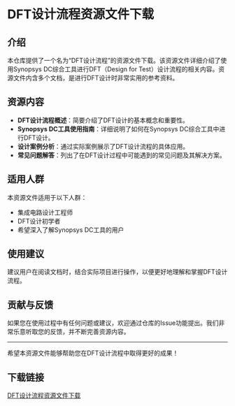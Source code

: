 # DFT设计流程资源文件下载

## 介绍

本仓库提供了一个名为“DFT设计流程”的资源文件下载。该资源文件详细介绍了使用Synopsys DC综合工具进行DFT（Design for Test）设计流程的相关内容。资源文件内含多个文档，是进行DFT设计时非常实用的参考资料。

## 资源内容

- **DFT设计流程概述**：简要介绍了DFT设计的基本概念和重要性。
- **Synopsys DC工具使用指南**：详细说明了如何在Synopsys DC综合工具中进行DFT设计。
- **设计案例分析**：通过实际案例展示了DFT设计流程的具体应用。
- **常见问题解答**：列出了在DFT设计过程中可能遇到的常见问题及其解决方案。

## 适用人群

本资源文件适用于以下人群：

- 集成电路设计工程师
- DFT设计初学者
- 希望深入了解Synopsys DC工具的用户

## 使用建议

建议用户在阅读文档时，结合实际项目进行操作，以便更好地理解和掌握DFT设计流程。

## 贡献与反馈

如果您在使用过程中有任何问题或建议，欢迎通过仓库的Issue功能提出。我们非常乐意听取您的反馈，并不断完善资源内容。

---

希望本资源文件能够帮助您在DFT设计流程中取得更好的成果！

## 下载链接

[DFT设计流程资源文件下载](https://pan.quark.cn/s/3e4c10b0677c)
